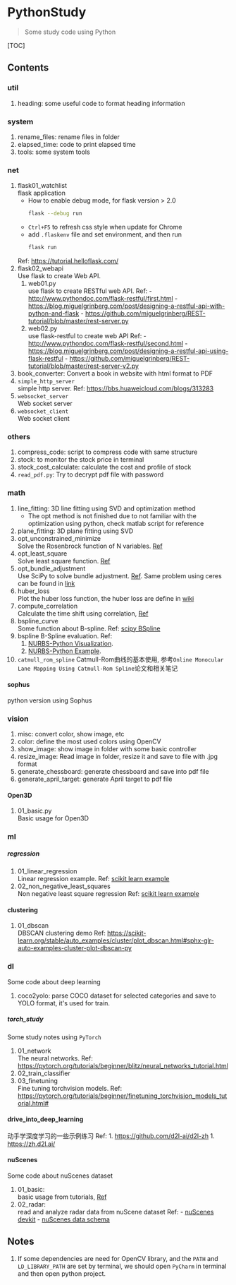 # PythonStudy
> Some study code using Python

[TOC]


## Contents
### util
1. heading: some useful code to format heading information

### system
1. rename_files: rename files in folder
1. elapsed_time: code to print elapsed time
1. tools: some system tools

### net
1. flask01_watchlist \
    flask application
    - How to enable debug mode, for flask version > 2.0
        ```sh
        flask --debug run
        ```
    - `Ctrl+F5` to refresh css style when update for Chrome
    - add `.flaskenv` file and set environment, and then run
        ```sh
        flask run
        ```
    Ref: https://tutorial.helloflask.com/
1. flask02_webapi \
    Use flask to create Web API.
    1. web01.py \
        use flask to create RESTful web API.
        Ref: 
            - http://www.pythondoc.com/flask-restful/first.html
            - https://blog.miguelgrinberg.com/post/designing-a-restful-api-with-python-and-flask
            - https://github.com/miguelgrinberg/REST-tutorial/blob/master/rest-server.py
    1. web02.py \
        use flask-restful to create web API
        Ref:
            - http://www.pythondoc.com/flask-restful/second.html
            - https://blog.miguelgrinberg.com/post/designing-a-restful-api-using-flask-restful
            - https://github.com/miguelgrinberg/REST-tutorial/blob/master/rest-server-v2.py
1. book_converter: Convert a book in website with html format to PDF
1. `simple_http_server` \
    simple http server.
    Ref: https://bbs.huaweicloud.com/blogs/313283
1. `websocket_server` \
    Web socket server
1. `websocket_client` \
    Web socket client


### others
1. compress_code: script to compress code with same structure
1. stock: to monitor the stock price in terminal
1. stock_cost_calculate: calculate the cost and profile of stock
1. `read_pdf.py`: Try to decrypt pdf file with password

### math
1. line_fitting: 3D line fitting using SVD and optimization method
    - The opt method is not finished due to not familiar with the optimization using python, check matlab script for reference
1. plane_fitting: 3D plane fitting using SVD
1. opt_unconstrained_minimize  \
    Solve the Rosenbrock function of N variables. [Ref](https://docs.scipy.org/doc/scipy/reference/tutorial/optimize.html#unconstrained-minimization-of-multivariate-scalar-functions-minimize)
1. opt_least_square \
    Solve least square function. [Ref](https://docs.scipy.org/doc/scipy/reference/tutorial/optimize.html#least-squares-minimization-least-squares)
1. opt_bundle_adjustment    \
    Use SciPy to solve bundle adjustment. [Ref](https://scipy-cookbook.readthedocs.io/items/bundle_adjustment.html).
    Same problem using ceres can be found in [link](http://ceres-solver.org/nnls_tutorial.html#bundle-adjustment)
1. huber_loss   \
    Plot the huber loss function, the huber loss are define in [wiki]( https://en.wikipedia.org/wiki/Huber_loss)
1. compute_correlation \
    Calculate the time shift using correlation, [Ref](https://towardsdatascience.com/computing-cross-correlation-between-geophysical-time-series-488642be7bf0)
1. bspline_curve \
    Some function about B-spline.
    Ref: [scipy BSpline](https://docs.scipy.org/doc/scipy/reference/generated/scipy.interpolate.BSpline.html)
1. bspline
    B-Spline evaluation.
    Ref:
    1. [NURBS-Python Visualization](https://nurbs-python.readthedocs.io/en/latest/visualization.html).
    1. [NURBS-Python Example](https://github.com/orbingol/NURBS-Python_Examples/blob/master/visualization/mpl_curve2d_tangents.py).
1. `catmull_rom_spline`
    Catmull-Rom曲线的基本使用, 参考`Online Monocular Lane Mapping Using Catmull-Rom Spline`论文和相关笔记

#### sophus
python version using Sophus

### vision
1. misc: convert color, show image, etc
1. color: define the most used colors using OpenCV
1. show_image: show image in folder with some basic controller
1. resize_image: Read image in folder, resize it and save to file with .jpg format
1. generate_chessboard: generate chessboard and save into pdf file
1. generate_april_target: generate April target to pdf file
#### Open3D
1. 01_basic.py \
    Basic usage for Open3D

### ml
##### regression
1. 01_linear_regression \
    Linear regression example.
    Ref: [scikit learn example](https://scikit-learn.org/stable/auto_examples/linear_model/plot_ols.html#sphx-glr-auto-examples-linear-model-plot-ols-py)
1. 02_non_negative_least_squares \
    Non negative least square regression
    Ref: [scikit learn example](https://scikit-learn.org/stable/auto_examples/linear_model/plot_nnls.html#sphx-glr-auto-examples-linear-model-plot-nnls-py)

#### clustering
1. 01_dbscan \
    DBSCAN clustering demo
    Ref: https://scikit-learn.org/stable/auto_examples/cluster/plot_dbscan.html#sphx-glr-auto-examples-cluster-plot-dbscan-py


### dl
Some code about deep learning
1. coco2yolo: parse COCO dataset for selected categories and save to YOLO format, it's used for train.

##### torch_study
Some study notes using `PyTorch`
1. 01_network   \
    The neural networks.
    Ref: https://pytorch.org/tutorials/beginner/blitz/neural_networks_tutorial.html
1. 02_train_classifier
1. 03_finetuning \
    Fine tuning torchvision models.
    Ref: https://pytorch.org/tutorials/beginner/finetuning_torchvision_models_tutorial.html#

#### drive_into_deep_learning
动手学深度学习的一些示例练习
Ref: 
    1. https://github.com/d2l-ai/d2l-zh
    1. https://zh.d2l.ai/

#### nuScenes
Some code about nuScenes dataset
1. 01_basic: \
    basic usage from tutorials, [Ref](https://github.com/nutonomy/nuscenes-devkit/blob/master/python-sdk/tutorials/nuscenes_tutorial.ipynb)
1. 02_radar: \
    read and analyze radar data from nuScene dataset
    Ref:
        - [nuScenes devkit](https://github.com/nutonomy/nuscenes-devkit)
        - [nuScenes data schema](https://github.com/nutonomy/nuscenes-devkit/blob/master/docs/schema_nuscenes.md)


## Notes
1. If some dependencies are need for OpenCV library, and the `PATH` and `LD_LIBRARY_PATH` are set by terminal, we should open `PyCharm` in terminal and then open python project.